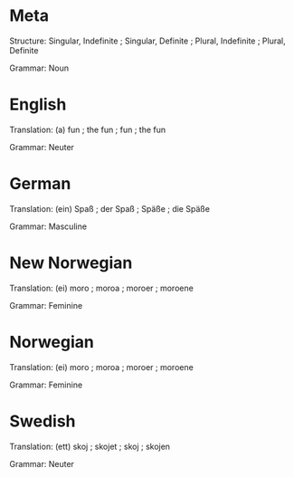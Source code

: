 Meta
====

Structure: Singular, Indefinite ; Singular, Definite ; Plural, Indefinite ; Plural, Definite

Grammar:   Noun



English
=======

Translation: (a) fun ; the fun ; fun ; the fun

Grammar:     Neuter



German
======

Translation: (ein) Spaß ; der Spaß ; Späße ; die Späße

Grammar:     Masculine



New Norwegian
=============

Translation: (ei) moro ; moroa ; moroer ; moroene

Grammar:     Feminine



Norwegian
=========

Translation: (ei) moro ; moroa ; moroer ; moroene

Grammar:     Feminine



Swedish
=======

Translation: (ett) skoj ; skojet ; skoj ; skojen

Grammar:     Neuter

